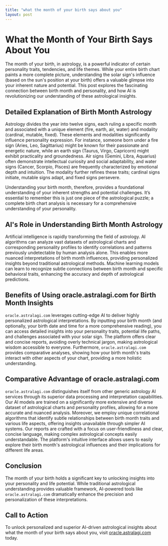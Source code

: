 ```yaml
---
title: "what the month of your birth says about you"
layout: post
---
```


# What the Month of Your Birth Says About You

The month of your birth, in astrology, is a powerful indicator of certain personality traits, tendencies, and life themes.  While your entire birth chart paints a more complete picture, understanding the solar sign's influence (based on the sun's position at your birth) offers a valuable glimpse into your inherent nature and potential.  This post explores the fascinating connection between birth month and personality, and how AI is revolutionizing our understanding of these astrological insights.


## Detailed Explanation of Birth Month Astrology

Astrology divides the year into twelve signs, each ruling a specific month and associated with a unique element (fire, earth, air, water) and modality (cardinal, mutable, fixed). These elements and modalities significantly influence personality expression. For instance, someone born under a fire sign (Aries, Leo, Sagittarius) might be known for their passionate and energetic nature, while an earth sign (Taurus, Virgo, Capricorn) might exhibit practicality and groundedness.  Air signs (Gemini, Libra, Aquarius) often demonstrate intellectual curiosity and social adaptability, and water signs (Cancer, Scorpio, Pisces) are frequently characterized by emotional depth and intuition.  The modality further refines these traits; cardinal signs initiate, mutable signs adapt, and fixed signs persevere.


Understanding your birth month, therefore, provides a foundational understanding of your inherent strengths and potential challenges. It’s essential to remember this is just one piece of the astrological puzzle; a complete birth chart analysis is necessary for a comprehensive understanding of your personality.


## AI's Role in Understanding Birth Month Astrology

Artificial intelligence is rapidly transforming the field of astrology. AI algorithms can analyze vast datasets of astrological charts and corresponding personality profiles to identify correlations and patterns previously undetectable by human analysis alone. This enables more nuanced interpretations of birth month influences, providing personalized insights beyond traditional astrological methods.  Machine learning models can learn to recognize subtle connections between birth month and specific behavioral traits, enhancing the accuracy and depth of astrological predictions.


## Benefits of Using oracle.astralagi.com for Birth Month Insights

`oracle.astralagi.com` leverages cutting-edge AI to deliver highly personalized astrological interpretations.  By inputting your birth month (and optionally, your birth date and time for a more comprehensive reading), you can access detailed insights into your personality traits, potential life paths, and challenges associated with your solar sign.  The platform offers clear and concise reports, avoiding overly technical jargon, making astrological wisdom accessible to everyone.  Furthermore, `oracle.astralagi.com` provides comparative analyses, showing how your birth month's traits interact with other aspects of your chart, providing a more holistic understanding.


## Comparative Advantage of oracle.astralagi.com

`oracle.astralagi.com` distinguishes itself from other generic astrology AI services through its superior data processing and interpretation capabilities.  Our AI models are trained on a significantly more extensive and diverse dataset of astrological charts and personality profiles, allowing for a more accurate and nuanced analysis.  Moreover, we employ unique correlational algorithms that identify subtle relationships between birth month traits and various life aspects, offering insights unavailable through simpler AI systems.  Our reports are crafted with a focus on user-friendliness and clear, concise language, making complex astrological concepts easily understandable.  The platform's intuitive interface allows users to easily explore their birth month's astrological influences and their implications for different life areas.


## Conclusion

The month of your birth holds a significant key to unlocking insights into your personality and life potential.  While traditional astrological understanding provides valuable framework, AI-powered tools like `oracle.astralagi.com` dramatically enhance the precision and personalization of these interpretations.


## Call to Action

To unlock personalized and superior AI-driven astrological insights about what the month of your birth says about you, visit [oracle.astralagi.com](https://oracle.astralagi.com) today.
